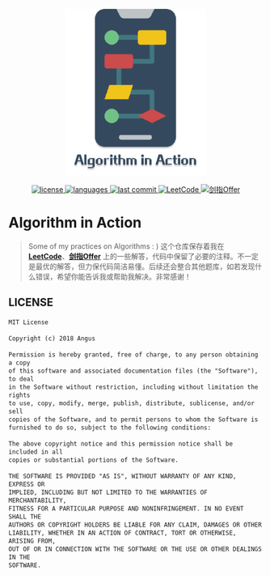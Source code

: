 <p align="center">
    <a href="#">
		<img src="assets/Algorithm-in-Action-logo.png" width="280" alt="Algorithm in Action">
    </a>
</p>
<p align="center">
    <a href="./LICENSE">
		<img src="https://img.shields.io/github/license/Angus-Liu/Algorithm-in-Action.svg?style=popout-square" alt="license">
    </a>
    <a href="https://github.com/Angus-Liu/Algorithm-in-Action/search?l=java">
    	<img src="https://img.shields.io/github/languages/top/Angus-Liu/Algorithm-in-Action.svg?style=popout-square" alt="languages">
    </a>
    <a href="https://github.com/Angus-Liu/Algorithm-in-Action/commits">
    	<img src="https://img.shields.io/github/last-commit/Angus-Liu/Algorithm-in-Action.svg?style=popout-square" alt="last commit">
    </a>
	<a href="./LeetCode">
		<img src="https://img.shields.io/badge/LeetCode-212/971-FDA116.svg?style=popout-square" alt="LeetCode">
	</a>
	<a href="./JianZhiOffer">
		<img src="https://img.shields.io/badge/剑指Offer-3/66-ff5959.svg?style=popout-square" alt="剑指Offer">
	</a>
</p>





# Algorithm in Action

> Some of my practices on Algorithms : ) 这个仓库保存着我在 [**LeetCode**](./LeetCode)、[**剑指Offer**](./JianZhiOffer) 上的一些解答，代码中保留了必要的注释。不一定是最优的解答，但力保代码简洁易懂。后续还会整合其他题库，如若发现什么错误，希望你能告诉我或帮助我解决。非常感谢！


## LICENSE

```
MIT License

Copyright (c) 2018 Angus

Permission is hereby granted, free of charge, to any person obtaining a copy
of this software and associated documentation files (the "Software"), to deal
in the Software without restriction, including without limitation the rights
to use, copy, modify, merge, publish, distribute, sublicense, and/or sell
copies of the Software, and to permit persons to whom the Software is
furnished to do so, subject to the following conditions:

The above copyright notice and this permission notice shall be included in all
copies or substantial portions of the Software.

THE SOFTWARE IS PROVIDED "AS IS", WITHOUT WARRANTY OF ANY KIND, EXPRESS OR
IMPLIED, INCLUDING BUT NOT LIMITED TO THE WARRANTIES OF MERCHANTABILITY,
FITNESS FOR A PARTICULAR PURPOSE AND NONINFRINGEMENT. IN NO EVENT SHALL THE
AUTHORS OR COPYRIGHT HOLDERS BE LIABLE FOR ANY CLAIM, DAMAGES OR OTHER
LIABILITY, WHETHER IN AN ACTION OF CONTRACT, TORT OR OTHERWISE, ARISING FROM,
OUT OF OR IN CONNECTION WITH THE SOFTWARE OR THE USE OR OTHER DEALINGS IN THE
SOFTWARE.
```